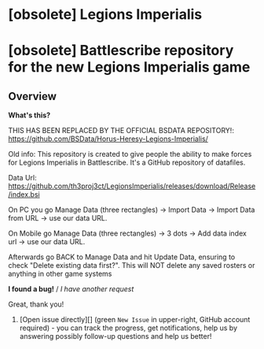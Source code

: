 # [obsolete] Legions Imperialis
[obsolete] Battlescribe repository for the new Legions Imperialis game
===========================
## Overview ##
[Overview]: #overview

__What's this?__

THIS HAS BEEN REPLACED BY THE OFFICIAL BSDATA REPOSITORY!:
https://github.com/BSData/Horus-Heresy-Legions-Imperialis/





Old info:
This repository is created to give people the ability to make forces for Legions Imperialis in Battlescribe. It's a GitHub repository of datafiles. 

Data Url:
https://github.com/th3proj3ct/LegionsImperialis/releases/download/Release/index.bsi

On PC you go Manage Data (three rectangles) -> Import Data -> Import Data from URL -> use our data URL.

On Mobile go Manage Data (three rectangles) -> 3 dots -> Add data index url -> use our data URL.

Afterwards go BACK to Manage Data and hit Update Data, ensuring to check "Delete existing data first?".  This will NOT delete any saved rosters or anything in other game systems


__I found a bug!__ / *I have another request*

Great, thank you!

1. [Open issue directly][] (green `New Issue` in upper-right, GitHub account required) - you can track the progress, get notifications, help us by answering possibly follow-up questions and help us better!
